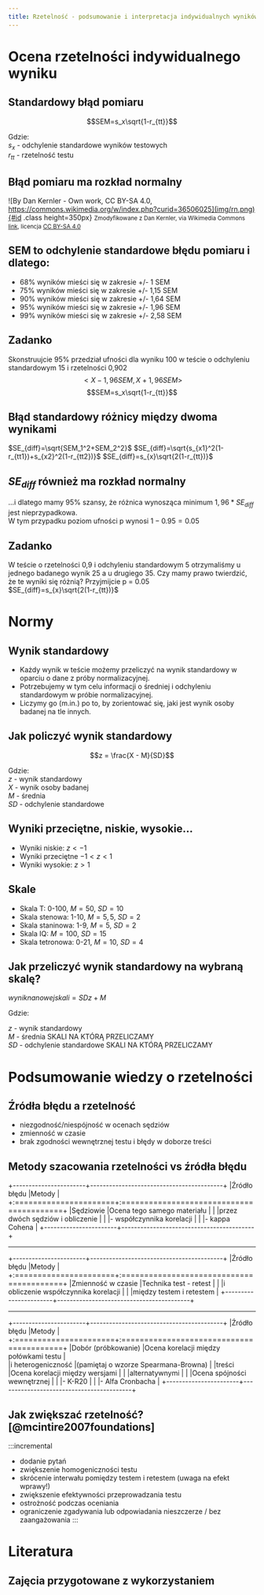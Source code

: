 ```yaml
---
title: Rzetelność - podsumowanie i interpretacja indywidualnych wyników
---
```


# Ocena rzetelności indywidualnego wyniku

## Standardowy błąd pomiaru
$$SEM=s_x\sqrt{1-r_{tt}}$$  
  
Gdzie:  
$s_x$ - odchylenie standardowe wyników testowych  
$r_{tt}$ - rzetelność testu  

## Błąd pomiaru ma rozkład normalny
![By Dan Kernler - Own work, CC BY-SA 4.0, https://commons.wikimedia.org/w/index.php?curid=36506025](img/rn.png){#id .class height=350px}
<small>Zmodyfikowane z Dan Kernler, via Wikimedia Commons [link](https://commons.wikimedia.org/w/index.php?curid=36506025), licencja [CC BY-SA 4.0](https://creativecommons.org/licenses/by-sa/4.0/deed.en)</small>

## SEM to odchylenie standardowe błędu pomiaru i dlatego:
- 68% wyników mieści się w zakresie +/- 1 SEM
- 75% wyników mieści się w zakresie +/- 1,15 SEM
- 90% wyników mieści się w zakresie +/- 1,64 SEM
- 95% wyników mieści się w zakresie +/- 1,96 SEM
- 99% wyników mieści się w zakresie +/- 2,58 SEM

## Zadanko
Skonstruujcie 95% przedział ufności dla wyniku 100 w teście o odchyleniu standardowym 15 i rzetelności 0,902
$$<X-1,96 SEM, X+1,96 SEM>$$
$$SEM=s_x\sqrt{1-r_{tt}}$$ 

## Błąd standardowy różnicy między dwoma wynikami
$SE_{diff}=\sqrt{SEM_1^2+SEM_2^2}$
$SE_{diff}=\sqrt{s_{x1}^2(1-r_{tt1})+s_{x2}^2(1-r_{tt2})}$
$SE_{diff}=s_{x}\sqrt{2(1-r_{tt})}$  

## $SE_{diff}$ również ma rozkład normalny
...i dlatego mamy 95% szansy, że różnica wynosząca minimum $1,96 * SE_{diff}$ jest nieprzypadkowa.  
W tym przypadku poziom ufności p wynosi $1-0.95=0.05$

## Zadanko
W teście o rzetelności 0,9 i odchyleniu standardowym 5 otrzymaliśmy u jednego badanego wynik 25 a u drugiego 35. Czy mamy prawo twierdzić, że te wyniki się różnią? Przyjmijcie p = 0.05  
$SE_{diff}=s_{x}\sqrt{2(1-r_{tt})}$

# Normy

## Wynik standardowy

- Każdy wynik w teście możemy przeliczyć na wynik standardowy w oparciu o dane z próby normalizacyjnej. 
- Potrzebujemy w tym celu informacji o średniej i odchyleniu standardowym w próbie normalizacyjnej.
- Liczymy go (m.in.) po to, by zorientować się, jaki jest wynik osoby badanej na tle innych.

## Jak policzyć wynik standardowy

$$z = \frac{X - M}{SD}$$

Gdzie:  
$z$ - wynik standardowy  
$X$ - wynik osoby badanej  
$M$ - średnia  
$SD$ - odchylenie standardowe  

## Wyniki przeciętne, niskie, wysokie...

- Wyniki niskie: $z<-1$
- Wyniki przeciętne $-1<z<1$
- Wyniki wysokie: $z>1$

## Skale

- Skala T: 0-100, $M = 50$, $SD = 10$
- Skala stenowa: 1-10, $M = 5,5$, $SD = 2$
- Skala staninowa: 1-9, $M = 5$, $SD = 2$
- Skala IQ: $M = 100$, $SD = 15$
- Skala tetronowa: 0-21, $M = 10$, $SD = 4$

## Jak przeliczyć wynik standardowy na wybraną skalę?

$wynik na nowej skali = {SD}{z} + M$

Gdzie:

$z$ - wynik standardowy   
$M$ - średnia SKALI NA KTÓRĄ PRZELICZAMY  
$SD$ - odchylenie standardowe SKALI NA KTÓRĄ PRZELICZAMY  

# Podsumowanie wiedzy o rzetelności

## Źródła błędu a rzetelność
- niezgodność/niespójność w ocenach sędziów
- zmienność w czasie
- brak zgodności wewnętrznej testu i błędy w doborze treści

## Metody szacowania rzetelności vs źródła błędu
+-----------------------+------------------------------------------+
|Źródło błędu			      |Metody									   |
+:======================+:=========================================+
|Sędziowie			       	|Ocena tego samego materiału  			   |
|						            |przez dwóch sędziów i obliczenie  	       |
|					  	          |- współczynnika korelacji                 |
|					            	|- kappa Cohena							   |
+-----------------------+------------------------------------------+

----------

+-----------------------+------------------------------------------+
|Źródło błędu			|Metody									   |
+:======================+:=========================================+
|Zmienność w czasie		|Technika test - retest  				   |
|						|i obliczenie współczynnika korelacji  	   |
|						|między testem i retestem				   |
+-----------------------+------------------------------------------+

----------- 

+-----------------------+------------------------------------------+
|Źródło błędu			|Metody									   |
+:======================+:=========================================+
|Dobór (próbkowanie)	|Ocena korelacji między połówkami testu	   |  
|i heterogeniczność     |(pamiętaj o wzorze Spearmana-Browna)	   |
|treści					|Ocena korelacji między wersjami   		   |
|						|alternatywnymi  						   |
|						|Ocena spójności wewnętrznej  			   |
|						|- K-R20								   |
|						|- Alfa Cronbacha						   |
+-----------------------+------------------------------------------+

## Jak zwiększać rzetelność? [@mcintire2007foundations]

:::incremental
- dodanie pytań
- zwiększenie homogeniczności testu
- skrócenie interwału pomiędzy testem i retestem (uwaga na efekt wprawy!)
- zwiększenie efektywności przeprowadzania testu
- ostrożność podczas oceniania
- ograniczenie zgadywania lub odpowiadania nieszczerze / bez zaangażowania 
:::

# Literatura

## Zajęcia przygotowane z wykorzystaniem

<small>